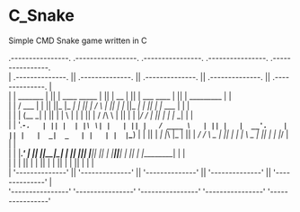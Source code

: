 # C_Snake

Simple CMD Snake game written in C

 .----------------.  .-----------------. .----------------.  .----------------.  .----------------.   
| .--------------. || .--------------. || .--------------. || .--------------. || .--------------. |  
| |    _______   | || | ____  _____  | || |      __      | || |  ___  ____   | || |  _________   | |  
| |   /  ___  |  | || ||_   \|_   _| | || |     /  \     | || | |_  ||_  _|  | || | |_   ___  |  | |  
| |  |  (__ \_|  | || |  |   \ | |   | || |    / /\ \    | || |   | |_/ /    | || |   | |_  \_|  | |  
| |   '.___`-.   | || |  | |\ \| |   | || |   / ____ \   | || |   |  __'.    | || |   |  _|  _   | |  
| |  |`\____) |  | || | _| |_\   |_  | || | _/ /    \ \_ | || |  _| |  \ \_  | || |  _| |___/ |  | |  
| |  |_______.'  | || ||_____|\____| | || ||____|  |____|| || | |____||____| | || | |_________|  | |  
| |              | || |              | || |              | || |              | || |              | |  
| '--------------' || '--------------' || '--------------' || '--------------' || '--------------' |  
 '----------------'  '----------------'  '----------------'  '----------------'  '----------------'   

